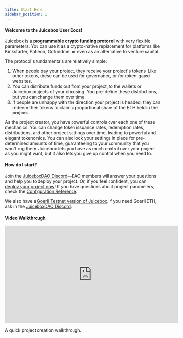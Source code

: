 ```yaml
---
title: Start Here
sidebar_position: 1
---
```


#### Welcome to the Juicebox User Docs!

Juicebox is a **programmable crypto funding protocol** with very flexible parameters. You can use it as a crypto-native replacement for platforms like Kickstarter, Patreon, Gofundme, or even as an alternative to venture capital.

The protocol's fundamentals are relatively simple:

1. When people pay your project, they receive your project's tokens. Like other tokens, these can be used for governance, or for token-gated websites.
2. You can distribute funds out from your project, to the wallets or Juicebox projects of your choosing. You pre-define these distributions, but you can change them over time.
3. If people are unhappy with the direction your project is headed, they can redeem their tokens to claim a proportional share of the ETH held in the project.

As the project creator, you have powerful controls over each one of these mechanics. You can change token issuance rates, redemption rates, distributions, and other project settings over time, leading to powerful and elegant tokenomics. You can also lock your settings in place for pre-determined amounts of time, guaranteeing to your community that you won't rug them. Juicebox lets you have as much control over your project as you might want, but it also lets you give up control when you need to.

#### How do I start?

Join the [JuiceboxDAO Discord](https://discord.gg/juicebox)—DAO members will answer your questions and help you to deploy your project. Or, if you feel confident, you can [deploy your project now](https://juicebox.money/create)! If you have questions about project parameters, check the [Configuration Reference](configuration/).

We also have a [Goerli Testnet version of Juicebox](https://goerli.juicebox.money). If you need Goerli ETH, ask in the [JuiceboxDAO Discord](https://discord.gg/juicebox).

#### Video Walkthrough

<iframe width="560" height="315" src="https://www.youtube-nocookie.com/embed/2s2OyxG_rvo" title="YouTube video player" frameborder="0" allow="accelerometer; autoplay; clipboard-write; encrypted-media; gyroscope; picture-in-picture" allowfullscreen></iframe>
<p class="subtitle">A quick project creation walkthrough.</p>
